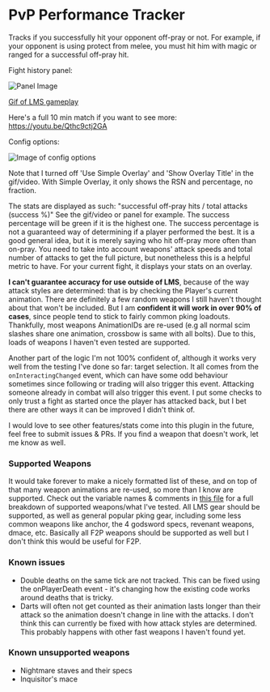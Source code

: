 # PvP Performance Tracker

Tracks if you successfully hit your opponent off-pray or not. For example, if your opponent is using protect from melee, you must hit him with magic or ranged for a successful off-pray hit.

Fight history panel:

![Panel Image](https://i.imgur.com/jGpayTj.png)


[Gif of LMS gameplay](https://gfycat.com/LittleCompleteGannet)

Here's a full 10 min match if you want to see more: https://youtu.be/Qthc9ctj2GA

Config options:

![Image of config options](https://i.imgur.com/H4qqJJA.png)

Note that I turned off 'Use Simple Overlay' and 'Show Overlay Title' in the gif/video. With Simple Overlay, it only shows the RSN and percentage, no fraction.

The stats are displayed as such: "successful off-pray hits / total attacks (success %)" See the gif/video or panel for example. The success percentage will be green if it is the highest one. The success percentage is not a guaranteed way of determining if a player performed the best. It is a good general idea, but it is merely saying who hit off-pray more often than on-pray. You need to take into account weapons' attack speeds and total number of attacks to get the full picture, but nonetheless this is a helpful metric to have. For your current fight, it displays your stats on an overlay.

**I can't guarantee accuracy for use outside of LMS**, because of the way attack styles are determined: that is by checking the Player's current animation. There are definitely a few random weapons I still haven't thought about that won't be included. But I am **confident it will work in over 90% of cases**, since people tend to stick to fairly common pking loadouts. Thankfully, most weapons AnimationIDs are re-used (e.g all normal scim slashes share one animation, crossbow is same with all bolts). Due to this, loads of weapons I haven't even tested are supported.

Another part of the logic I'm not 100% confident of, although it works very well from the testing I've done so far: target selection. It all comes from the `onInteractingChanged` event, which can have some odd behaviour sometimes since following or trading will also trigger this event. Attacking someone already in combat will also trigger this event. I put some checks to only trust a fight as started once the player has attacked back, but I bet there are other ways it can be improved I didn't think of.

I would love to see other features/stats come into this plugin in the future, feel free to submit issues & PRs. If you find a weapon that doesn't work, let me know as well.

### Supported Weapons
It would take forever to make a nicely formatted list of these, and on top of that many weapon animations are re-used, so more than I know are supported. Check out the variable names & comments in [this file](https://github.com/Matsyir/pvp-performance-tracker/blob/master/src/main/java/com/pvpperformancetracker/AnimationID.java) for a full breakdown of supported weapons/what I've tested. All LMS gear should be supported, as well as general popular pking gear, including some less common weapons like anchor, the 4 godsword specs, revenant weapons, dmace, etc. Basically all F2P weapons should be supported as well but I don't think this would be useful for F2P.

### Known issues
- Double deaths on the same tick are not tracked. This can be fixed using the onPlayerDeath event - it's changing how the existing code works around deaths that is tricky.  
- Darts will often not get counted as their animation lasts longer than their attack so the animation doesn't change in line with the attacks. I don't think this can currently be fixed with how attack styles are determined. This probably happens with other fast weapons I haven't found yet.

### Known unsupported weapons
- Nightmare staves and their specs
- Inquisitor's mace
